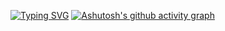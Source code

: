 <a href="https://git.io/typing-svg"><img src="https://readme-typing-svg.demolab.com?font=Oswald&pause=1000&color=F7F7F7&random=false&width=435&lines=Hello+World;Welcome+to+my+profile+" alt="Typing SVG" /></a>
[![Ashutosh's github activity graph](https://github-readme-activity-graph.vercel.app/graph?username=nishantsinghraghuvanshi&bg_color=47e1ae&color=000000&line=ff0000&point=ff0000&area=true&hide_border=true)](https://github.com/ashutosh00710/github-readme-activity-graph)
